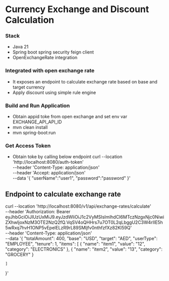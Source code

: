 # Currency Exchange and Discount Calculation

### Stack
* Java 21
* Spring boot spring security feign client
* OpenExchangeRate integration

### Integrated with open exchange rate
* It exposes an endpoint to calculate exchange rate based on base and target currency
* Apply discount using simple rule engine

### Build and Run Application
* Obtain appid toke from open exchange and set env var EXCHANGE_API_API_ID
* mvn clean install
* mvn spring-boot:run

### Get Access Token
* Obtain toke by calling below endpoint
  curl --location 'http://localhost:8080/auth-token' \
  --header 'Content-Type: application/json' \
  --header 'Accept: application/json' \
  --data '{
  "userName":"user1",
  "password":"password"
  }'


## Endpoint to calculate exchange rate

curl --location 'http://localhost:8080/v1/api/exchange-rates/calculate' \
--header 'Authorization: Bearer eyJhbGciOiJIUzUxMiJ9.eyJzdWIiOiJ1c2VyMSIsImlhdCI6MTczNzgxNjc0NiwiZXhwIjoxNzM3OTE2NzQ2fQ.VqSV4oQHHrs7u7OT0L2qLbggU2C3W4rIIE5h5wRxq7hvH1ONP5vEpelELzR9rL89SMljfv0nthfzfXz82Kl59Q' \
--header 'Content-Type: application/json' \
--data '{
"totalAmount": 400,
"base": "USD",
"target": "AED",
"userType": "EMPLOYEE",
"tenure": 1,
"items": [
{
"name": "item1",
"value": "12",
"category": "ELECTRONICS"
},
{
"name": "item2",
"value": "13",
"category": "GROCERY"
}

    ]
}'

